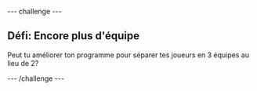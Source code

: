 --- challenge ---
## Défi: Encore plus d'équipe
Peut tu améliorer ton programme pour séparer tes joueurs en 3 équipes au lieu de 2?



--- /challenge ---